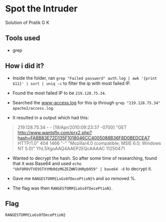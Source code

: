 # Spot the Intruder
Solution of Pratik G K

## Tools used

- grep

## How i did it?

- Inside the folder, ran `grep "Failed password" auth.log | awk '{print $11}' | sort | uniq -c` to filter the ip with most failed IP. 

- Found the most failed IP to be `219.128.75.34`.

- Searched the www-access.log for this ip through `grep "219.128.75.34" apache2/access.log`.

- It resulted in a output which had this: 
> 219.128.75.34 - - [19/Apr/2010:09:23:37 -0700] "GET http://www.wantsfly.com/prx2.php?hash=FABB83E72D135F1018046CC4005088B36F8D0BEDCEA7 HTTP/1.0" 404 1466 "-" "Mozilla/4.0 (compatible; MSIE 6.0; Windows NT 5.0)" YhL5XgoAAQ4AAEP2EQcAAAAC 11250471

- Wanted to decrypt the hash. So after some time of researching, found that it was Base64 and used `echo "UkFOR0VTVE9STXtMb0dzMGZEZWNlUHRpb059" | base64 -d` to decrypt it.

- Gave me `RANGESTORM{LoGs0fDecePtioN}%` and so removed %.

- The flag was then `RANGESTORM{LoGs0fDecePtioN}`.

## Flag

`RANGESTORM{LoGs0fDecePtioN}`